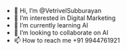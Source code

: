 - 👋 Hi, I’m @VetrivelSubburayan
- 👀 I’m interested in Digital Marketing
- 🌱 I’m currently learning AI
- 💞️ I’m looking to collaborate on AI
- 📫 How to reach me +91 9944761921

<!---
VetrivelSubburayan/VetrivelSubburayan is a ✨ special ✨ repository because its `README.md` (this file) appears on your GitHub profile.
You can click the Preview link to take a look at your changes.
--->

